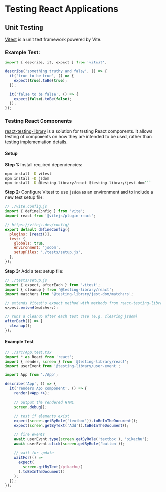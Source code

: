 # Testing React Applications

## Unit Testing

[Vitest](https://vitest.dev/guide/) is a unit test framework powered by Vite.

### Example Test:

```js
import { describe, it, expect } from 'vitest';

describe('something truthy and falsy', () => {
  it('true to be true', () => {
    expect(true).toBe(true);
  });

  it('false to be false', () => {
    expect(false).toBe(false);
  });
});
```

### Testing React Components

[react-testing-library](https://testing-library.com/docs/react-testing-library/intro/) is a solution for testing React components. It allows testing of components on how they are intended to be used, rather than testing implementation details.

#### Setup 

**Step 1:** Install required dependencies:

```bash
npm install -D vitest
npm install -D jsdom
npm install -D @testing-library/react @testing-library/jest-dom```
```

**Step 2:** Configure Vitest to use `jsdom` as an environment and to include a new test setup file:

```js
// ./vite.config.js
import { defineConfig } from 'vite';
import react from '@vitejs/plugin-react';

// https://vitejs.dev/config/
export default defineConfig({
  plugins: [react()],
  test: {
    globals: true,
    environment: 'jsdom',
    setupFiles: './tests/setup.js',
  },
});
```

**Step 3:** Add a test setup file:

```js
// ./tests/setup.js
import { expect, afterEach } from 'vitest';
import { cleanup } from '@testing-library/react';
import matchers from '@testing-library/jest-dom/matchers';

// extends Vitest's expect method with methods from react-testing-library
expect.extend(matchers);

// runs a cleanup after each test case (e.g. clearing jsdom)
afterEach(() => {
  cleanup();
});
```

#### Example Test

```jsx
// ./src/App.test.tsx
import * as React from 'react';
import { render, screen } from '@testing-library/react';
import userEvent from '@testing-library/user-event';

import App from './App';

describe('App', () => {
  it('renders App component', () => {
    render(<App />);
    
    // output the rendered HTML
    screen.debug();
        
    // test if elements exist
    expect(screen.getByRole('textbox')).toBeInTheDocument();
    expect(screen.getByText('Add')).toBeInTheDocument();
    
    // fire events
    await userEvent.type(screen.getByRole('textbox'), 'pikachu');
    await userEvent.click(screen.getByRole('button'));
    
    // wait for update
    waitFor(() =>
      expect(
        screen.getByText(/pikachu/)
      ).toBeInTheDocument()
    );
  });
});
```
